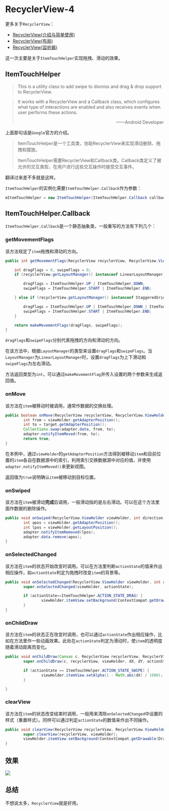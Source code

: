 # RecyclerView-4
更多关于`RecyclerView`：  
- [RecyclerView(介绍与简单使用)](recycler-view-1.md)  
- [RecyclerView(布局)](recycler-view-2.md)  
- [RecyclerView(监听器)](recycler-view-3.md)

这一次主要是关于`ItemTouchHelper`实现拖拽、滑动的效果。

## ItemTouchHelper

>This is a utility class to add swipe to dismiss and drag & drop support to RecyclerView.

>It works with a RecyclerView and a Callback class, which configures what type of interactions are enabled and also receives events when user performs these actions.  
>
><p style="text-align:right">——Android Developer</p>

上面那句话是`Google`官方的介绍。

>ItemTouchHelper是一个工具类，协助RecyclerView来实现滑动删除、拖拽和摆放。
>
>ItemTouchHelper需要RecyclerView和Callback类。Callback类定义了被允许的交互类型，在用户进行这些交互操作时接受交互事件。

翻译过来差不多就是这样。  

`ItemTouchHelper`的实例化需要`ItemTouchHelper.Callback`作为参数：

```Java
mItemTouchHelper = new ItemTouchHelper(ItemTouchHelper.Callback callback);
```

## ItemTouchHelper.Callback

`ItemTouchHelper.Callback`是一个静态抽象类，一般重写的方法有下列几个：

### getMovementFlags
该方法规定了`item`拖拽和滑动的方向。

```Java
public int getMovementFlags(RecyclerView recyclerView, RecyclerView.ViewHolder viewHolder) {

    int dragFlags = 0, swipeFlags = 0;
    if (recyclerView.getLayoutManager() instanceof LinearLayoutManager) {

        dragFlags = ItemTouchHelper.UP | ItemTouchHelper.DOWN;
        swipeFlags = ItemTouchHelper.START | ItemTouchHelper.END;

    } else if (recyclerView.getLayoutManager() instanceof StaggeredGridLayoutManager) {

        dragFlags = ItemTouchHelper.UP | ItemTouchHelper.DOWN | ItemTouchHelper.LEFT | ItemTouchHelper.RIGHT;
        swipeFlags = ItemTouchHelper.START | ItemTouchHelper.END;
    }

    return makeMovementFlags(dragFlags, swipeFlags);
}
```

`dragFlags`和`swipeFlags`分别代表拖拽的方向和滑动的方向。  

在该方法中，根据`LayoutManager`的类型来设置`dragFlags`和`swipeFlags`。当`LayoutManager`为`LinearLayoutManager`时，设置`dragFlags`为上下滑动和`swipeFlags`为左右滑动。

方法返回类型为`int`，可以通过`makeMovementFlag`并传入设置的两个参数来生成返回值。

### onMove
该方法在`item`被移动时被调用，通常作数据的交换处理。

```Java
public boolean onMove(RecyclerView recyclerView, RecyclerView.ViewHolder viewHolder, RecyclerView.ViewHolder target) {
		int from = viewHolder.getAdapterPosition();
		int to = target.getAdapterPosition();
		Collections.swap(adapter.data, from, to);
		adapter.notifyItemMoved(from, to);
		return true;
}
```

在本例中，通过`viewHolder`的`getAdapterPosition`方法得到被移动`item`和目前位置的`item`各自在数据源中的索引，利用索引交换数据源中对应的值，并使用`adapter.notifyItemMoved()`来更新视图。  

返回值为`true`说明确认`item`被移动到目标位置。

### onSwiped
该方法在`item`被滑动**完成**后调用，一般滑动指的是左右滑动。可以在这个方法里面作数据的删除操作。

```Java
public void onSwiped(RecyclerView.ViewHolder viewHolder, int direction) {
		int apos = viewHolder.getAdapterPosition();
		int lpos = viewHolder.getLayoutPosition();
		adapter.notifyItemRemoved(lpos);
		adapter.data.remove(apos);
}
```

### onSelectedChanged
该方法在`item`的状态开始改变时调用。可以在方法里判断`actionState`的值来作出相应操作，如`actionState`判定为拖拽时改变`item`的背景等。

```Java
public void onSelectedChanged(RecyclerView.ViewHolder viewHolder, int actionState) {
		super.onSelectedChanged(viewHolder, actionState);

		if (actionState==ItemTouchHelper.ACTION_STATE_DRAG) {
				viewHolder.itemView.setBackground(ContextCompat.getDrawable(DragAnimActivity.this, R.drawable.radius_highlight));
		}
}
```

### onChildDraw
该方法在`item`的状态正在改变时调用，也可以通过`actionState`作出相应操作，比如在方法里作一些动画效果。此处在`actionState`判定为滑动时，使`item`的透明度随着滑动距离而变化。

```Java
public void onChildDraw(Canvas c, RecyclerView recyclerView, RecyclerView.ViewHolder viewHolder, float dX, float dY, int actionState, boolean isCurrentlyActive) {
		super.onChildDraw(c, recyclerView, viewHolder, dX, dY, actionState, isCurrentlyActive);

		if (actionState == ItemTouchHelper.ACTION_STATE_SWIPE) {
				viewHolder.itemView.setAlpha(1 - Math.abs(dX) / 1080);
		}

}
```

### clearView
该方法在`item`的状态改变结束时调用，一般用来清除`onSelectedChanged`中设置的样式（重置样式）。同样可以通过判定`actionState`的数值来作出不同操作。

```Java
public void clearView(RecyclerView recyclerView, RecyclerView.ViewHolder viewHolder) {
		super.clearView(recyclerView, viewHolder);
		viewHolder.itemView.setBackground(ContextCompat.getDrawable(DragAnimActivity.this, R.drawable.radius_white));
}
```

## 效果
<img src="../screenshots/recycler-view-anim.gif"/>


## 总结
不想说太多，`RecyclerView`就是好用。


